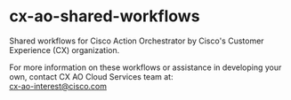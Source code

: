 # cx-ao-shared-workflows
Shared workflows for Cisco Action Orchestrator by Cisco's Customer Experience (CX) organization.

For more information on these workflows or assistance in developing your own, contact CX AO Cloud Services team at:<br />
cx-ao-interest@cisco.com
